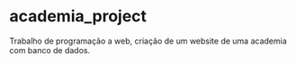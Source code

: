# academia_project
Trabalho de programação a web, criação de um website de uma academia com banco de dados.
